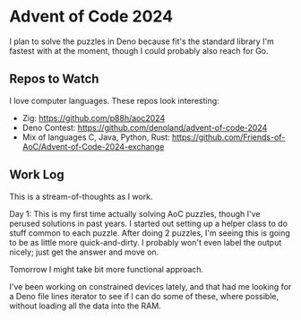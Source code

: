 # Advent of Code 2024

I plan to solve the puzzles in Deno because fit's the standard library I'm fastest with at the moment, though I could probably also reach for Go.

## Repos to Watch

I love computer languages. These repos look interesting:

- Zig: https://github.com/p88h/aoc2024
- Deno Contest: https://github.com/denoland/advent-of-code-2024
- Mix of languages C, Java, Python, Rust: https://github.com/Friends-of-AoC/Advent-of-Code-2024-exchange

## Work Log

This is a stream-of-thoughts as I work.

Day 1: This is my first time actually solving AoC puzzles, though I've perused solutions in past years. I started out setting up a helper class to do stuff common to each puzzle. After doing 2 puzzles, I'm seeing this is going to be as little more quick-and-dirty. I probably won't even label the output nicely; just get the answer and move on.

Tomorrow I might take bit more functional approach.

I've been working on constrained devices lately, and that had me looking for a Deno file lines iterator to see if I can do some of these, where possible, without loading all the data into the RAM.
